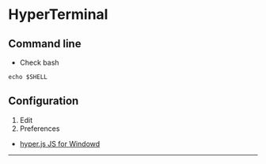 HyperTerminal
=======================


Command line
---------

* Check bash

```
echo $SHELL
```

Configuration
-------------

1. Edit
2. Preferences


- [hyper.js JS for Windowd](https://gist.github.com/coco-napky/404220405435b3d0373e37ec43e54a23)

-----------------------------------------------------------------------------------------------------